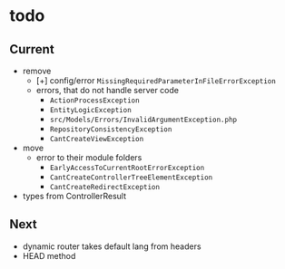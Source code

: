 # todo

## Current

- remove
  - [+] config/error `MissingRequiredParameterInFileErrorException`
  - errors, that do not handle server code
    - `ActionProcessException`
    - `EntityLogicException`
    - `src/Models/Errors/InvalidArgumentException.php`
    - `RepositoryConsistencyException`
    - `CantCreateViewException`
- move
  - error to their module folders
    - `EarlyAccessToCurrentRootErrorException`
    - `CantCreateControllerTreeElementException`
    - `CantCreateRedirectException`
- types from ControllerResult

## Next

- dynamic router takes default lang from headers  
- HEAD method
